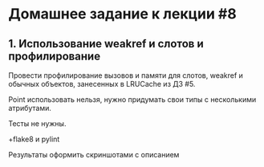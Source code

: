 # Домашнее задание к лекции #8

## 1. Использование weakref и слотов и профилирование
Провести профилирование вызовов и памяти для слотов, weakref и обычных объектов, занесенных в LRUCache из ДЗ #5.

Point использовать нельзя, нужно придумать свои типы с несколькими атрибутами.

Тесты не нужны.

+flake8 и pylint

Результаты оформить скриншотами c описанием
